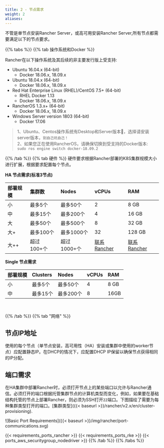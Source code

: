 ```yaml
---
title: 2 - 节点需求
weight: 2
aliases:
---
```


不管是单节点安装Rancher Server，或高可用安装Rancher Server,所有节点都需要满足以下的节点要求。

{{% tabs %}}
{{% tab 操作系统和Docker %}}

Rancher在以下操作系统及其后续的非主要发行版上受支持:

- Ubuntu 16.04.x (64-bit)
  - Docker 18.06.x, 18.09.x
- Ubuntu 18.04.x (64-bit)
  - Docker 18.06.x, 18.09.x
- Red Hat Enterprise Linux (RHEL)/CentOS 7.5+ (64-bit)
  - RHEL Docker 1.13
  - Docker 18.06.x, 18.09.x
- RancherOS 1.3.x+ (64-bit)
  - Docker 18.06.x, 18.09.x
- Windows Server version 1803 (64-bit)
  - Docker 17.06

>1、Ubuntu、Centos操作系统有Desktop和Server版本，选择请安装server版本，`别自己坑自己！` \
>2、如果您正在使用RancherOS，请确保切换到受支持的Docker版本:\
`sudo ros engine switch docker-18.09.2`

{{% /tab %}}
{{% tab 硬件 %}}
硬件要求根据Rancher部署的K8S集群规模大小进行扩展，根据要求配置每个节点。

**HA 节点需求(标准3节点)**

| **部署规模** | 集群数     | Nodes       | vCPUs                                              | RAM                                                |
| :----------- | :--------- | :---------- | :------------------------------------------------- | :------------------------------------------------- |
| 小           | 最多5个    | 最多50个    | 2                                                  | 8 GB                                               |
| 中           | 最多15个   | 最多200个   | 4                                                  | 16 GB                                              |
| 大           | 最多50个   | 最多500个   | 8                                                  | 32 GB                                              |
| 大+          | 最多100个  | 最多1000个  | 32                                                 | 128 GB                                             |
| 大++         | 超过100+个 | 超过1000+个 | [联系 Rancher](https://www.cnrancher.com/contact/) | [联系 Rancher](https://www.cnrancher.com/contact/) |



**Single 节点需求**

| **部署规模** | Clusters | Nodes     | vCPUs | RAM  |
| :----------- | :------- | :-------- | :---- | :--- |
| 小           | 最多5个  | 最多50个  | 4     | 8 GB |
| 中           | 最多15个 | 最多200个 | 8     | 16GB |

<br/>

{{% /tab %}}
{{% tab  "网络" %}}

<h2>节点IP地址</h2>

使用的每个节点（单节点安装，高可用性（HA）安装或集群中使用的worker节点）应配置静态IP。在DHCP的情况下，应配置DHCP IP保留以确保节点获得相同的IP分配。

<h2>端口需求</h2>

在HA集群中部署Rancher时，必须打开节点上的某些端口以允许与Rancher通信。必须打开的端口根据托管集群节点的计算机类型而变化，例如，如果要在基础结构托管的节点上部署Rancher，则必须为SSH打开`22`端口。下图描绘了需要为每种集群类型打开的端口。[集群类型]({{< baseurl >}}/rancher/v2.x/en/cluster-provisioning).

![Basic Port Requirements]({{< baseurl >}}/img/rancher/port-communications.svg)

{{< requirements_ports_rancher >}}
{{< requirements_ports_rke >}}
{{< ports_aws_securitygroup_nodedriver >}}
{{% /tab %}}
{{% /tabs %}}
